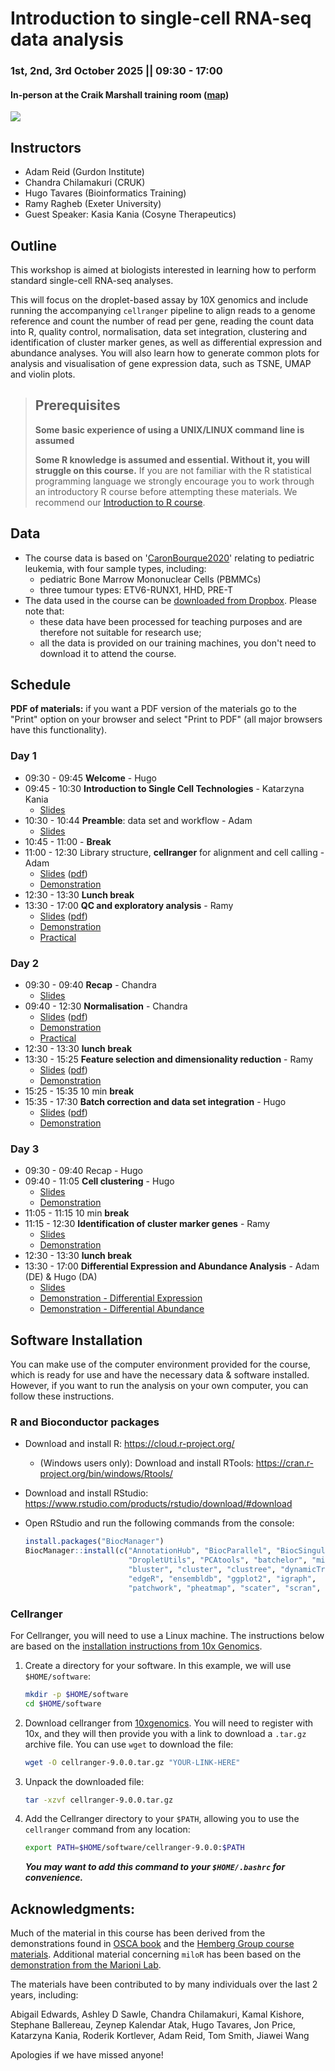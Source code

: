 # Introduction to single-cell RNA-seq data analysis

### 1st, 2nd, 3rd October 2025 || 09:30 - 17:00
#### In-person at the Craik Marshall training room ([map](https://maps.app.goo.gl/wJLCDC7XU67vUrEF7))

![](UnivCambridge_ScRnaSeqIntro_Base/Images/uniOfCamCrukLogos.png)

## Instructors

- Adam Reid (Gurdon Institute)
- Chandra Chilamakuri (CRUK)
- Hugo Tavares (Bioinformatics Training)
- Ramy Ragheb (Exeter University)
- Guest Speaker: Kasia Kania (Cosyne Therapeutics)

## Outline

This workshop is aimed at biologists interested in learning how to perform
standard single-cell RNA-seq analyses.

This will focus on the droplet-based assay by 10X genomics and include running
the accompanying `cellranger` pipeline to align reads to a genome reference and
count the number of read per gene, reading the count data into R, quality control,
normalisation, data set integration, clustering and identification of cluster
marker genes, as well as differential expression and abundance analyses.
You will also learn how to generate common plots for analysis and visualisation
of gene expression data, such as TSNE, UMAP and violin plots.

> ## Prerequisites
>
> __**Some basic experience of using a UNIX/LINUX command line is assumed**__
>
> __**Some R knowledge is assumed and essential. Without it, you
> will struggle on this course.**__
> If you are not familiar with the R statistical programming language we
> strongly encourage you to work through an introductory R course before
> attempting these materials.
> We recommend our [Introduction to R course](https://bioinformatics-core-shared-training.github.io/r-intro/).

## Data

* The course data is based on '[CaronBourque2020](https://www.nature.com/articles/s41598-020-64929-x)'
  relating to pediatric leukemia, with four sample types, including:
  * pediatric Bone Marrow Mononuclear Cells (PBMMCs)
  * three tumour types: ETV6-RUNX1, HHD, PRE-T  
* The data used in the course can be [downloaded from Dropbox](https://www.dropbox.com/scl/fo/9uu4iuapr60jfu2bvggdz/AFaCOxLcO5aKrqzHiEUD1ao?rlkey=zqkpbux9q0yak8e0ok59djfr0&st=inmhk174&dl=0). Please note that:
  * these data have been processed for teaching purposes and are therefore not suitable for research use;
  * all the data is provided on our training machines, you don't need to download it to attend the course.

## Schedule

**PDF of materials:** if you want a PDF version of the materials go to the "Print" option on your browser and select "Print to PDF" (all major browsers have this functionality).

### Day 1

* 09:30 - 09:45 **Welcome** - Hugo
* 09:45 - 10:30 **Introduction to Single Cell Technologies** - Katarzyna Kania
    + [Slides](UnivCambridge_ScRnaSeqIntro_Base/Slides/01_Introduction.pdf)
* 10:30 - 10:44 **Preamble**: data set and workflow - Adam
    + [Slides](UnivCambridge_ScRnaSeqIntro_Base/Slides/02_PreambleSlides.html)
* 10:45 - 11:00 - **Break**
* 11:00 - 12:30 Library structure, **cellranger** for alignment and cell calling - Adam
    + [Slides](UnivCambridge_ScRnaSeqIntro_Base/Slides/03_CellRangerSlides.html) \([pdf](UnivCambridge_ScRnaSeqIntro_Base/Slides/03_CellRangerSlides.pdf)\)
    + [Demonstration](UnivCambridge_ScRnaSeqIntro_Base/Markdowns/03_CellRanger.html)
* 12:30 - 13:30 **Lunch break**
* 13:30 - 17:00 **QC and exploratory analysis** - Ramy
    + [Slides](UnivCambridge_ScRnaSeqIntro_Base/Slides/04_QualityControlSlides.html) \([pdf](UnivCambridge_ScRnaSeqIntro_Base/Slides/04_QualityControlSlides.pdf)\)
    + [Demonstration](UnivCambridge_ScRnaSeqIntro_Base/Markdowns/04_Preprocessing_And_QC.html)
        <!-- + [Demo live script](live_scripts/04_demonstration_live_script.R) -->
    + [Practical](UnivCambridge_ScRnaSeqIntro_Base/Markdowns/04_Preprocessing_And_QC.Exercise.html)  
       <!-- + [Exercise live script](live_scripts/04_exercise_live_script.R) -->

### Day 2

* 09:30 - 09:40 **Recap** - Chandra
    + [Slides](UnivCambridge_ScRnaSeqIntro_Base/Slides/00_Day1_Recap.html)
* 09:40 - 12:30 **Normalisation** - Chandra
    + [Slides](UnivCambridge_ScRnaSeqIntro_Base/Slides/05_NormalisationSlides.html) \([pdf](UnivCambridge_ScRnaSeqIntro_Base/Slides/05_NormalisationSlides.pdf)\)
    + [Demonstration](UnivCambridge_ScRnaSeqIntro_Base/Markdowns/05_Normalisation.html)    
    + [Practical](UnivCambridge_ScRnaSeqIntro_Base/Markdowns/05_Normalisation_exercises.html)
* 12:30 - 13:30 **lunch break**
* 13:30 - 15:25 **Feature selection and dimensionality reduction** - Ramy
    + [Slides](UnivCambridge_ScRnaSeqIntro_Base/Slides/06_FeatureSelectionAndDimensionalityReduction_slides.html) \([pdf](UnivCambridge_ScRnaSeqIntro_Base/Slides/06_FeatureSelectionAndDimensionalityReduction_slides.pdf)\)
    + [Demonstration](UnivCambridge_ScRnaSeqIntro_Base/Markdowns/06_FeatureSelectionAndDimensionalityReduction.html)
* 15:25 - 15:35 10 min **break**
* 15:35 - 17:30 **Batch correction and data set integration** - Hugo
    + [Slides](UnivCambridge_ScRnaSeqIntro_Base/Slides/07_DataIntegrationAndBatchCorrectionSlides.html) \([pdf](UnivCambridge_ScRnaSeqIntro_Base/Slides/07_DataIntegrationAndBatchCorrectionSlides.pdf)\)
    + [Demonstration](UnivCambridge_ScRnaSeqIntro_Base/Markdowns/07_Dataset_Integration.html)

### Day 3

* 09:30 - 09:40 Recap - Hugo
* 09:40 - 11:05 **Cell clustering** - Hugo
    + [Slides](UnivCambridge_ScRnaSeqIntro_Base/Slides/08_ClusteringSlides.html)
    + [Demonstration](UnivCambridge_ScRnaSeqIntro_Base/Markdowns/08_Clustering.html)
* 11:05 - 11:15 10 min **break**
* 11:15 - 12:30 **Identification of cluster marker genes** - Ramy
    + [Slides](UnivCambridge_ScRnaSeqIntro_Base/Slides/09_ClusterMarkerGenes.html)
    + [Demonstration](UnivCambridge_ScRnaSeqIntro_Base/Markdowns/09_Cluster_Marker_Genes.html)
* 12:30 - 13:30 **lunch break**
* 13:30 - 17:00 **Differential Expression and Abundance Analysis** - Adam (DE) & Hugo (DA)
    + [Slides](UnivCambridge_ScRnaSeqIntro_Base/Slides/10_DifferentialExpressionAndAbundance.pdf) 
    + [Demonstration - Differential Expression](UnivCambridge_ScRnaSeqIntro_Base/Markdowns/10_Differential_Expression.html)
    + [Demonstration - Differential Abundance](UnivCambridge_ScRnaSeqIntro_Base/Markdowns/11_Differential_Abundance.html)

## Software Installation

You can make use of the computer environment provided for the course, which is ready for use and have the necessary data & software installed.
However, if you want to run the analysis on your own computer, you can follow these instructions.

### R and Bioconductor packages

* Download and install R: https://cloud.r-project.org/
  * (Windows users only): Download and install RTools: https://cran.r-project.org/bin/windows/Rtools/
* Download and install RStudio: https://www.rstudio.com/products/rstudio/download/#download
* Open RStudio and run the following commands from the console:

    ```r
    install.packages("BiocManager")
    BiocManager::install(c("AnnotationHub", "BiocParallel", "BiocSingular", 
                           "DropletUtils", "PCAtools", "batchelor", "miloR",
                           "bluster", "cluster", "clustree", "dynamicTreeCut", 
                           "edgeR", "ensembldb", "ggplot2", "igraph", 
                           "patchwork", "pheatmap", "scater", "scran", "tidyverse"))
    ```

### Cellranger

For Cellranger, you will need to use a Linux machine.
The instructions below are based on the [installation instructions from 10x Genomics](https://support.10xgenomics.com/single-cell-gene-expression/software/pipelines/latest/installation).

1. Create a directory for your software. In this example, we will use `$HOME/software`:

    ```bash
    mkdir -p $HOME/software
    cd $HOME/software
    ```

2. Download cellranger from [10xgenomics](https://www.10xgenomics.com/support/software/cell-ranger/downloads).
  You will need to register with 10x, and they will then provide you with a link to download a `.tar.gz` archive file.
  You can use `wget` to download the file:

    ```bash 
    wget -O cellranger-9.0.0.tar.gz "YOUR-LINK-HERE"
    ```

1. Unpack the downloaded file:

    ```bash
    tar -xzvf cellranger-9.0.0.tar.gz
    ```

2. Add the Cellranger directory to your `$PATH`, allowing you to use the `cellranger` command from any location: 

    ```bash
    export PATH=$HOME/software/cellranger-9.0.0:$PATH
    ```

	***You may want to add this command to your `$HOME/.bashrc` for convenience.***


## Acknowledgments:

Much of the material in this course has been derived from the demonstrations found in
[OSCA book](https://bioconductor.org/books/release/OSCA/)
and the [Hemberg Group course materials](https://www.singlecellcourse.org/). Additional material concerning `miloR` has been based on the [demonstration from the Marioni Lab](https://marionilab.github.io/miloR/articles/milo_demo.html).

The materials have been contributed to by many individuals over the last 2 years, including:

Abigail Edwards, Ashley D Sawle, Chandra Chilamakuri, Kamal Kishore, Stephane Ballereau, Zeynep Kalendar Atak, Hugo Tavares, Jon Price, Katarzyna Kania, Roderik Kortlever, Adam Reid, Tom Smith, Jiawei Wang

Apologies if we have missed anyone!
